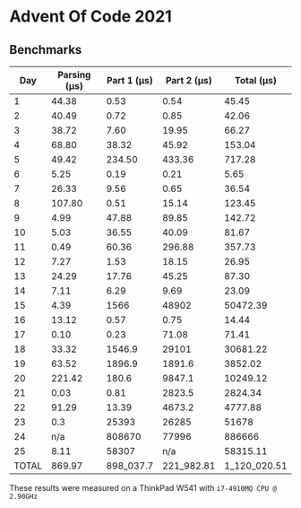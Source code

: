 # Advent Of Code 2021

## Benchmarks

| Day   | Parsing (μs) | Part 1 (μs) | Part 2 (μs) | Total (μs)   |
|-------|--------------|-------------|-------------|--------------|
| 1     | 44.38        | 0.53        | 0.54        | 45.45        |
| 2     | 40.49        | 0.72        | 0.85        | 42.06        |
| 3     | 38.72        | 7.60        | 19.95       | 66.27        |
| 4     | 68.80        | 38.32       | 45.92       | 153.04       |
| 5     | 49.42        | 234.50      | 433.36      | 717.28       |
| 6     | 5.25         | 0.19        | 0.21        | 5.65         |
| 7     | 26.33        | 9.56        | 0.65        | 36.54        |
| 8     | 107.80       | 0.51        | 15.14       | 123.45       |
| 9     | 4.99         | 47.88       | 89.85       | 142.72       |
| 10    | 5.03         | 36.55       | 40.09       | 81.67        |
| 11    | 0.49         | 60.36       | 296.88      | 357.73       |
| 12    | 7.27         | 1.53        | 18.15       | 26.95        |
| 13    | 24.29        | 17.76       | 45.25       | 87.30        |
| 14    | 7.11         | 6.29        | 9.69        | 23.09        |
| 15    | 4.39         | 1566        | 48902       | 50472.39     |
| 16    | 13.12        | 0.57        | 0.75        | 14.44        |
| 17    | 0.10         | 0.23        | 71.08       | 71.41        |
| 18    | 33.32        | 1546.9      | 29101       | 30681.22     |
| 19    | 63.52        | 1896.9      | 1891.6      | 3852.02      |
| 20    | 221.42       | 180.6       | 9847.1      | 10249.12     |
| 21    | 0.03         | 0.81        | 2823.5      | 2824.34      |
| 22    | 91.29        | 13.39       | 4673.2      | 4777.88      |
| 23    | 0.3          | 25393       | 26285       | 51678        |
| 24    | n/a          | 808670      | 77996       | 886666       |
| 25    | 8.11         | 58307       | n/a         | 58315.11     |
| TOTAL | 869.97       | 898_037.7   | 221_982.81  | 1_120_020.51 |

These results were measured on a ThinkPad W541 with `i7-4910MQ CPU @ 2.90GHz`
